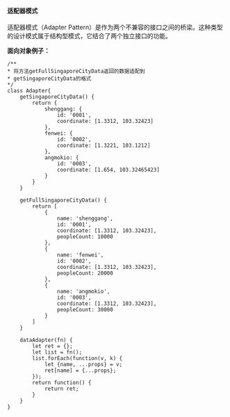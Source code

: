   

#### 适配器模式

适配器模式（Adapter Pattern）是作为两个不兼容的接口之间的桥梁。这种类型的设计模式属于结构型模式，它结合了两个独立接口的功能。

**面向对象例子：**
		
	/**
	* 将方法getFullSingaporeCityData返回的数据适配到
	* getSingaporeCityData的格式
	*/
	class Adapter{
		getSingaporeCityData() {
			return {
				shenggang: {
					id: '0001',
					coordinate: [1.3312, 103.32423]
				},
				fenwei: {
					id: '0002',
					coordinate: [1.3221, 103.1212]
				},
				angmokio: {
					id: '0003',
					coordinate: [1.654, 103.32465423]
				}
			}
		}
	  
		getFullSingaporeCityData() {
			return [
				{
					name: 'shenggang',
					id: '0001',
					coordinate: [1.3312, 103.32423],
					peopleCount: 10000
				},
				{
					name: 'fenwei',
					id: '0002',
					coordinate: [1.3312, 103.32423],
					peopleCount: 20000
				},
				{
					name: 'angmokio',
					id: '0003',
					coordinate: [1.3312, 103.32423],
					peopleCount: 30000
				}
			]
		}
  
		dataAdapter(fn) {
			let ret = {};
			let list = fn();
			list.forEach(function(v, k) {
				let {name, ...props} = v;
				ret[name] = {...props};
			});
			return function() {
				return ret;
			}
		}
	}
<!--stackedit_data:
eyJoaXN0b3J5IjpbMTA2OTMzNTYwNV19
-->